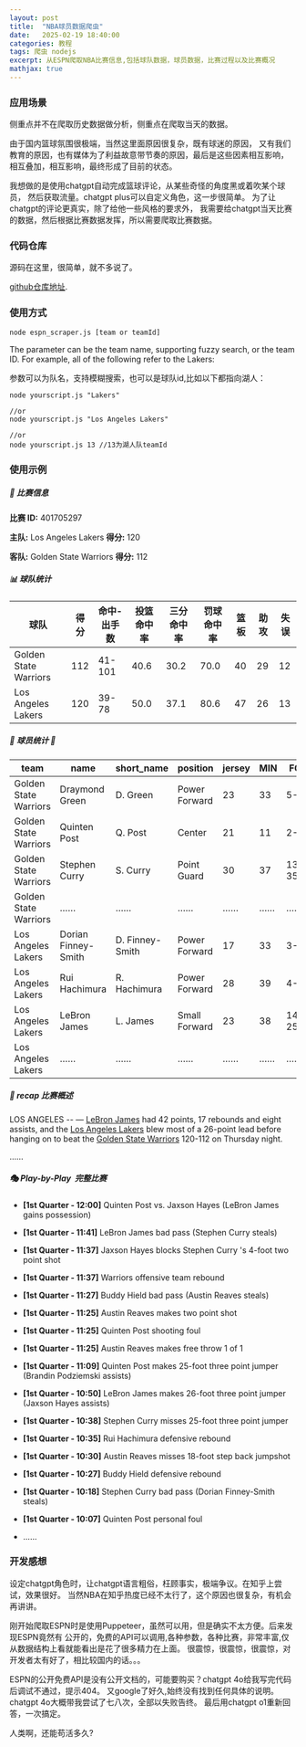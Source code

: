 ```yaml
---
layout: post
title:  "NBA球员数据爬虫"
date:   2025-02-19 18:40:00
categories: 教程
tags: 爬虫 nodejs
excerpt: 从ESPN爬取NBA比赛信息,包括球队数据，球员数据，比赛过程以及比赛概况 
mathjax: true
---
```


### 应用场景

侧重点并不在爬取历史数据做分析，侧重点在爬取当天的数据。

由于国内篮球氛围很极端，当然这里面原因很复杂，既有球迷的原因，
又有我们教育的原因，也有媒体为了利益故意带节奏的原因，最后是这些因素相互影响，
相互叠加，相互影响，最终形成了目前的状态。

我想做的是使用chatgpt自动完成篮球评论，从某些奇怪的角度黑或着吹某个球员，
然后获取流量。chatgpt plus可以自定义角色，这一步很简单。
为了让chatgpt的评论更真实，除了给他一些风格的要求外，
我需要给chatgpt当天比赛的数据，然后根据比赛数据发挥，所以需要爬取比赛数据。


### 代码仓库

源码在这里，很简单，就不多说了。

[github仓库地址](https://github.com/leeyeel/NBAStatsCrawler).

### 使用方式

```
node espn_scraper.js [team or teamId]    
```
The parameter can be the team name, supporting fuzzy search, or the team ID. For example, all of the following refer to the Lakers:

参数可以为队名，支持模糊搜索，也可以是球队id,比如以下都指向湖人：
```
node yourscript.js "Lakers" 

//or
node yourscript.js "Los Angeles Lakers"    

//or
node yourscript.js 13 //13为湖人队teamId     
```
### 使用示例

##### 🏀 比赛信息
**比赛 ID:** 401705297

**主队:** Los Angeles Lakers  **得分:** 120

**客队:** Golden State Warriors  **得分:** 112

##### 📊 球队统计
| 球队 | 得分 | 命中-出手数 | 投篮命中率 | 三分命中率 | 罚球命中率 | 篮板 | 助攻 | 失误 |
|------|------|------------|-------------|-----------|------------|------|------|------|
| Golden State Warriors | 112 | 41-101 | 40.6 | 30.2 | 70.0 | 40 | 29 | 12 |
| Los Angeles Lakers | 120 | 39-78 | 50.0 | 37.1 | 80.6 | 47 | 26 | 13 |

##### 🏀 球员统计 🏀
| team | name | short_name | position | jersey | MIN | FG | 3PT | FT | OREB | DREB | REB | AST | STL | BLK | TO | PF | +/- | PTS |
|---|---|---|---|---|---|---|---|---|---|---|---|---|---|---|---|---|---|---|
| Golden State Warriors | Draymond Green | D. Green | Power Forward | 23 | 33 | 5-7 | 2-2 | 1-3 | 0 | 5 | 5 | 4 | 2 | 1 | 0 | 5 | -1 | 13 |
| Golden State Warriors | Quinten Post | Q. Post | Center | 21 | 11 | 2-5 | 2-5 | 0-0 | 0 | 2 | 2 | 2 | 0 | 0 | 0 | 2 | -17 | 6 |
| Golden State Warriors | Stephen Curry | S. Curry | Point Guard | 30 | 37 | 13-35 | 6-20 | 5-5 | 2 | 5 | 7 | 4 | 1 | 1 | 4 | 3 | -3 | 37 |
| Golden State Warriors | …… | …… | …… | …… | …… | …… | …… |…… | …… | …… | …… | …… | …… | …… | …… | …… | …… | …… |
| Los Angeles Lakers | Dorian Finney-Smith | D. Finney-Smith | Power Forward | 17 | 33 | 3-6 | 1-4 | 0-0 | 0 | 1 | 1 | 3 | 2 | 0 | 2 | 2 | +8 | 7 |
| Los Angeles Lakers | Rui Hachimura | R. Hachimura | Power Forward | 28 | 39 | 4-9 | 1-5 | 2-4 | 0 | 4 | 4 | 3 | 0 | 0 | 0 | 3 | +12 | 11 |
| Los Angeles Lakers | LeBron James | L. James | Small Forward | 23 | 38 | 14-25 | 6-9 | 8-10 | 1 | 16 | 17 | 8 | 1 | 1 | 3 | 1 | +7 | 42 |
| Los Angeles Lakers | …… | …… | …… | …… | …… | …… | …… |…… | …… | …… | …… | …… | …… | …… | …… | …… | …… | …… |


##### 📜 recap 比赛概述 
LOS ANGELES -- — <a href="http://www.espn.com/nba/player/_/id/1966/lebron-james">LeBron James</a> had 42 points, 17 rebounds and eight assists, and the <a href="http://www.espn.com/nba/team/_/name/lal/los-angeles-lakers">Los Angeles Lakers</a> blew most of a 26-point lead before hanging on to beat the <a href="http://www.espn.com/nba/team/_/name/gs/golden-state-warriors">Golden State Warriors</a> 120-112 on Thursday night.

……

##### 🎭 Play-by-Play  完整比赛 
- **[1st Quarter - 12:00]** Quinten Post vs. Jaxson Hayes (LeBron James gains possession)
- **[1st Quarter - 11:41]** LeBron James bad pass (Stephen Curry steals)
- **[1st Quarter - 11:37]** Jaxson Hayes blocks Stephen Curry 's 4-foot two point shot
- **[1st Quarter - 11:37]** Warriors offensive team rebound
- **[1st Quarter - 11:27]** Buddy Hield bad pass (Austin Reaves steals)
- **[1st Quarter - 11:25]** Austin Reaves makes two point shot
- **[1st Quarter - 11:25]** Quinten Post shooting foul
- **[1st Quarter - 11:25]** Austin Reaves makes free throw 1 of 1
- **[1st Quarter - 11:09]** Quinten Post makes 25-foot three point jumper (Brandin Podziemski assists)
- **[1st Quarter - 10:50]** LeBron James makes 26-foot three point jumper (Jaxson Hayes assists)
- **[1st Quarter - 10:38]** Stephen Curry misses 25-foot three point jumper
- **[1st Quarter - 10:35]** Rui Hachimura defensive rebound
- **[1st Quarter - 10:30]** Austin Reaves misses 18-foot step back jumpshot
- **[1st Quarter - 10:27]** Buddy Hield defensive rebound
- **[1st Quarter - 10:18]** Stephen Curry bad pass (Dorian Finney-Smith steals)
- **[1st Quarter - 10:07]** Quinten Post personal foul

- ……

### 开发感想

设定chatgpt角色时，让chatgpt语言粗俗，枉顾事实，极端争议。在知乎上尝试，效果很好。
当然NBA在知乎热度已经不太行了，这个原因也很复杂，有机会再讲讲。

刚开始爬取ESPN时是使用Puppeteer，虽然可以用，但是确实不太方便。后来发现ESPN竟然有
公开的，免费的API可以调用,各种参数，各种比赛，非常丰富,仅从数据结构上看就能看出是花了很多精力在上面。
很震惊，很震惊，很震惊，对开发者太有好了，相比较国内的话。。。

ESPN的公开免费API是没有公开文档的，可能要购买？chatgpt 4o给我写完代码后调试不通过，提示404。
又google了好久,始终没有找到任何具体的说明。chatgpt 4o大概带我尝试了七八次，全部以失败告终。
最后用chatgpt o1重新回答，一次搞定。

人类啊，还能苟活多久?

